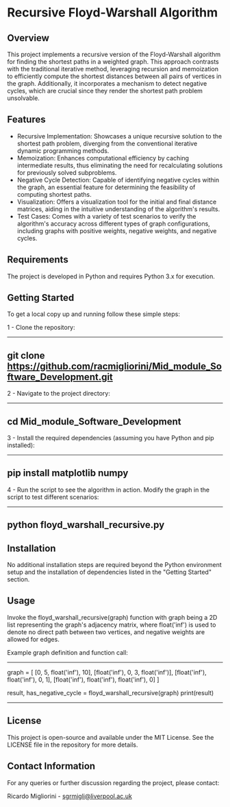 # Recursive Floyd-Warshall Algorithm

## Overview

This project implements a recursive version of the Floyd-Warshall algorithm for finding the shortest paths in a weighted graph. This approach contrasts with the traditional iterative method, leveraging recursion and memoization to efficiently compute the shortest distances between all pairs of vertices in the graph. Additionally, it incorporates a mechanism to detect negative cycles, which are crucial since they render the shortest path problem unsolvable.

## Features

- Recursive Implementation: Showcases a unique recursive solution to the shortest path problem, diverging from the conventional iterative dynamic programming methods.
- Memoization: Enhances computational efficiency by caching intermediate results, thus eliminating the need for recalculating solutions for previously solved subproblems.
- Negative Cycle Detection: Capable of identifying negative cycles within the graph, an essential feature for determining the feasibility of computing shortest paths.
- Visualization: Offers a visualization tool for the initial and final distance matrices, aiding in the intuitive understanding of the algorithm's results.
- Test Cases: Comes with a variety of test scenarios to verify the algorithm's accuracy across different types of graph configurations, including graphs with positive weights, negative weights, and negative cycles.

## Requirements
The project is developed in Python and requires Python 3.x for execution.

## Getting Started
To get a local copy up and running follow these simple steps:

1 - Clone the repository:

---------------------------------------------------
git clone https://github.com/racmigliorini/Mid_module_Software_Development.git
---------------------------------------------------

2 - Navigate to the project directory:

---------------------------------------------------
cd Mid_module_Software_Development
---------------------------------------------------

3 - Install the required dependencies (assuming you have Python and pip installed):

---------------------------------------------------
pip install matplotlib numpy
---------------------------------------------------

4 - Run the script to see the algorithm in action. Modify the graph in the script to test different scenarios:

---------------------------------------------------
python floyd_warshall_recursive.py
---------------------------------------------------

## Installation
No additional installation steps are required beyond the Python environment setup and the installation of dependencies listed in the "Getting Started" section.

## Usage
Invoke the floyd_warshall_recursive(graph) function with graph being a 2D list representing the graph's adjacency matrix, where float('inf') is used to denote no direct path between two vertices, and negative weights are allowed for edges.

Example graph definition and function call:

---------------------------------------------------
graph = [
    [0, 5, float('inf'), 10],
    [float('inf'), 0, 3, float('inf')],
    [float('inf'), float('inf'), 0, 1],
    [float('inf'), float('inf'), float('inf'), 0]
]

result, has_negative_cycle = floyd_warshall_recursive(graph)
print(result)

---------------------------------------------------

## License
This project is open-source and available under the MIT License. See the LICENSE file in the repository for more details.

## Contact Information
For any queries or further discussion regarding the project, please contact:

Ricardo Migliorini - sgrmigli@liverpool.ac.uk